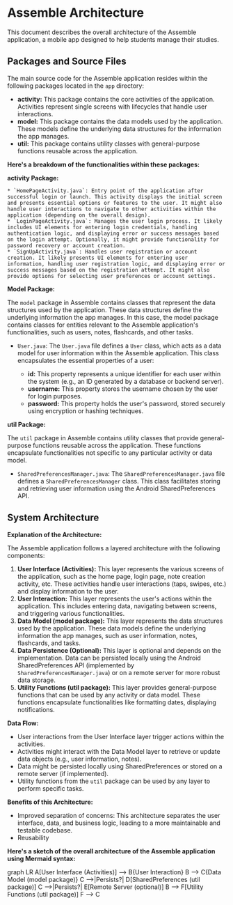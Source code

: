 # Assemble Architecture

This document describes the overall architecture of the Assemble application, a mobile app designed to help students manage their studies.

## Packages and Source Files

The main source code for the Assemble application resides within the following packages located in the `app` directory:

* **activity:** This package contains the core activities of the application. Activities represent single screens with lifecycles that handle user interactions.
* **model:** This package contains the data models used by the application. These models define the underlying data structures for the information the app manages.
* **util:** This package contains utility classes with general-purpose functions reusable across the application.

**Here's a breakdown of the functionalities within these packages:**

**activity Package:**

    * `HomePageActivity.java`: Entry point of the application after successful login or launch. This activity displays the initial screen and presents essential options or features to the user. It might also handle user interactions to navigate to other activities within the application (depending on the overall design).
    * `LoginPageActivity.java`: Manages the user login process. It likely includes UI elements for entering login credentials, handling authentication logic, and displaying error or success messages based on the login attempt. Optionally, it might provide functionality for password recovery or account creation.
    * `SignUpActivity.java`: Handles user registration or account creation. It likely presents UI elements for entering user information, handling user registration logic, and displaying error or success messages based on the registration attempt. It might also provide options for selecting user preferences or account settings.

**Model Package:**

The `model` package in Assemble contains classes that represent the data structures used by the application. These data structures define the underlying information the app manages. In this case, the model package contains classes for entities relevant to the Assemble application's functionalities, such as users, notes, flashcards, and other tasks.

   * `User.java`: The `User.java` file defines a `User` class, which acts as a data model for user information within the Assemble application. This class encapsulates the essential properties of a user:

        * **id:** This property represents a unique identifier for each user within the system (e.g., an ID generated by a database or backend server).
        * **username:** This property stores the username chosen by the user for login purposes.
        * **password:** This property holds the user's password, stored securely using encryption or hashing techniques.


**util Package:**

The `util` package in Assemble contains utility classes that provide general-purpose functions reusable across the application. These functions encapsulate functionalities not specific to any particular activity or data model.

  * `SharedPreferencesManager.java`: The `SharedPreferencesManager.java` file defines a `SharedPreferencesManager` class. This class facilitates storing and retrieving user information using the Android SharedPreferences API.

## System Architecture

**Explanation of the Architecture:**

The Assemble application follows a layered architecture with the following components:

1. **User Interface (Activities):** This layer represents the various screens of the application, such as the home page, login page, note creation activity, etc. These activities handle user interactions (taps, swipes, etc.) and display information to the user.
2. **User Interaction:** This layer represents the user's actions within the application. This includes entering data, navigating between screens, and triggering various functionalities.
3. **Data Model (model package):** This layer represents the data structures used by the application. These data models define the underlying information the app manages, such as user information, notes, flashcards, and tasks.
4. **Data Persistence (Optional):** This layer is optional and depends on the implementation. Data can be persisted locally using the Android SharedPreferences API (implemented by `SharedPreferencesManager.java`) or on a remote server for more robust data storage.
5. **Utility Functions (util package):** This layer provides general-purpose functions that can be used by any activity or data model. These functions encapsulate functionalities like formatting dates, displaying notifications.

**Data Flow:**

- User interactions from the User Interface layer trigger actions within the activities.
- Activities might interact with the Data Model layer to retrieve or update data objects (e.g., user information, notes).
- Data might be persisted locally using SharedPreferences or stored on a remote server (if implemented).
- Utility functions from the `util` package can be used by any layer to perform specific tasks.

**Benefits of this Architecture:**

- Improved separation of concerns: This architecture separates the user interface, data, and business logic, leading to a more maintainable and testable codebase.
- Reusability

**Here's a sketch of the overall architecture of the Assemble application using Mermaid syntax:**

graph LR
    A[User Interface (Activities)] --> B{User Interaction}
    B --> C{Data Model (model package)}
    C -->|Persists?| D[SharedPreferences (util package)]
    C -->|Persists?| E[Remote Server (optional)]
    B --> F[Utility Functions (util package)]
    F --> C



